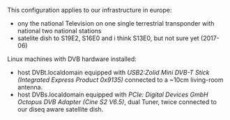 This configuration applies to our infrastructure in europe:
- ony the national Television on one single terrestrial transponder with national two national stations
- satelite dish to S19E2, S16E0 and i think S13E0, but not sure yet (2017-06)

Linux machines with DVB hardware installed:
- host DVBt.localdomain equipped with _USB2:Zolid Mini DVB-T Stick (Integrated Express Product 0x9135)_ connected to a ~10cm living-room antenna.
- host DVBs.localdomain equipped with _PCIe: Digital Devices GmbH Octopus DVB Adapter (Cine S2 V6.5)_, dual Tuner, twice connected to our diseq aware satellite dish. 
